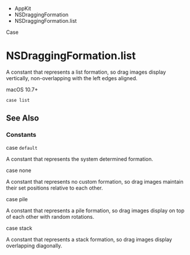 

- AppKit
- NSDraggingFormation
-  NSDraggingFormation.list 

Case

# NSDraggingFormation.list

A constant that represents a list formation, so drag images display vertically, non-overlapping with the left edges aligned.

macOS 10.7+

``` source
case list
```

## See Also

### Constants

case `default`

A constant that represents the system determined formation.

case none

A constant that represents no custom formation, so drag images maintain their set positions relative to each other.

case pile

A constant that represents a pile formation, so drag images display on top of each other with random rotations.

case stack

A constant that represents a stack formation, so drag images display overlapping diagonally.

